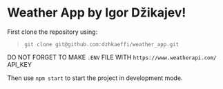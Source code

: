 # Weather App by Igor Džikajev!

First clone the repository using:

> `git clone git@github.com:dzhkaeffi/weather_app.git`

DO NOT FORGET TO MAKE `.ENV` FILE WITH `https://www.weatherapi.com/` API_KEY

Then use `npm start` to start the project in development mode.
